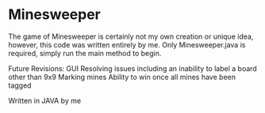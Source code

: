 # Minesweeper

The game of Minesweeper is certainly not my own creation or unique idea, however, this code was written entirely by me.
Only Minesweeper.java is required, simply run the main method to begin.

Future Revisions:
  GUI
  Resolving issues including an inability to label a board other than 9x9
  Marking mines
  Ability to win once all mines have been tagged
  
 Written in JAVA by me
